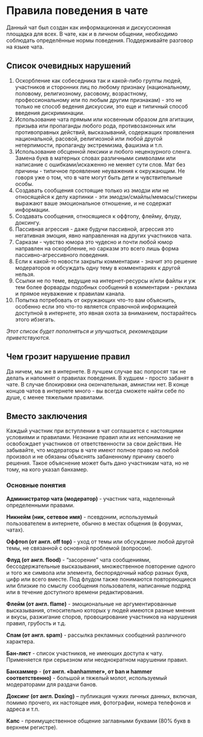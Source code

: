 ﻿# Правила поведения в чате
Данный чат был создан как информационная и дискуссионная площадка для всех. В чате, как и в личном общении, необходимо соблюдать определённые нормы поведения. Поддерживайте разговор на языке чата.
## Список очевидных нарушений
1. Оскорбление как собеседника так и какой-либо группы людей, участников и сторонних лиц по любому признаку (национальному, половому, религиозному, расовому, возрастному, профессиональному или по любым другим признакам) - это не только не способ ведения дискуссии, это еще и типичный способ введения дискриминации.
2. Использование чата прямым или косвенным образом для агитации, призыва или пропаганды любого рода, противозаконных или противоправных действий, высказываний, содержащих проявления национальной, расовой, религиозной или любой другой нетерпимости, пропаганду экстремизма, фашизма и т.п.
3. Использование обсценной лексики и любого нецензурного сленга. Замена букв в матерных словах различными символами или написание с ошибками/искаженно не меняет сути слов. Мат без причины - типичное проявление неуважения к окружающим. Не говоря уже о том, что в чате могут быть дети и чувствительные особы.
4. Создавать сообщения состоящие только из эмодзи или не относящейся к делу картинки - эти эмодзи/смайлы/мемасы/стикеры выражают ваше эмоциональное отношение, и не содержат информации.
5. Создавать сообщения, относящиеся к оффтопу, флейму, флуду, доксингу.
6. Пассивная агрессия - даже будучи пассивной, агрессия это негативная эмоция, явно направленная на других участников чата.
7. Сарказм - чувство юмора это чудесно и почти любой юмор направлен на оскорбление, но сарказм это всего лишь форма пассивно-агрессивного поведения.
8. Если к какой-то новости закрыты комментарии - значит это решение модераторов и обсуждать одну тему в комментариях к другой нельзя.
9. Ссылки не по теме, ведущие на интернет-ресурсы и/или файлы и уж тем более форварды подобных сообщений в комментарии - реклама и прямое неуважение к правилам канала.
10. Попытка потребовать от окружающих что-то вам объяснить, особенно если это что-то является справочной информацией доступной в интернете, это явная охота за вниманием, постарайтесь этого ибзегать.

*Этот список будет пополняться и улучшаться, рекомендации приветствуются.*

## Чем грозит нарушение правил
Да ничем, мы же в интернете. В лучшем случае вас попросят так не делать и напомнят о правилах поведения. В худшем - просто забанят в чате. В случае блокировки она окончательная, амнистии нет. В конце концов чатов в интернете много - вы всегда сможете найти себе по душе, с менее тяжелыми правилами.

## Вместо заключения
Каждый участник при вступлении в чат соглашается с настоящими условиями и правилами. Незнание правил или их непонимание не освобождает участников от ответственности за свои действия. Не забывайте, что модераторы в чате имеют полное право на любой произвол и не обязаны объяснять забаненному причину своего решения. Такое объяснение может быть дано участникам чата, но не тому, на кого указал банхамер. 

### Основные понятия
**Администратор чата  (модератор)** - участник чата, наделенный определенными правами.

**Никнейм (ник, сетевое имя)** - псевдоним, используемый пользователем в интернете, обычно в местах общения (в форумах, чатах).

**Оффтоп (от англ. off top)** - уход от темы или обсуждение любой другой темы, не связанной с основной проблемой (вопросом). 

**Флуд (от англ. flood)** - “засорение” чата сообщениями, бессодержательные высказывания, множественное повторение одного и того же символа или элемента, беспорядочный набор разных букв, цифр или всего вместе. Под флудом также понимаются повторяющиеся или близкие по смыслу сообщения пользователя, написанные подряд или в течение доступного времени редактирования. 

**Флейм (от англ. flame)** - эмоциональные не аргументированные высказывания, относительно которых у людей имеются разные мнения и вкусы, разжигание споров, провоцирование участников на нарушения правил, грубость и т.д. 

**Спам (от англ. spam)** - рассылка рекламных сообщений различного характера. 

**Бан-лист** - список участников, не имеющих доступа к чату. Применяется при серьезном или неоднократном нарушении правил.

**Банхаммер** - **(от англ. «banhammer», от ban и hammer соответственно)** - большой и тяжелый молот, используемый модераторами для раздачи банов.

**Доксинг (от англ. Doxing)** – публикация чужих личных данных, включая, помимо прочего, их настоящее имя, фотографии, номера телефонов и адреса и т.п.

**Капс** - преимущественное общение заглавными буквами (80% букв в верхнем регистре).
